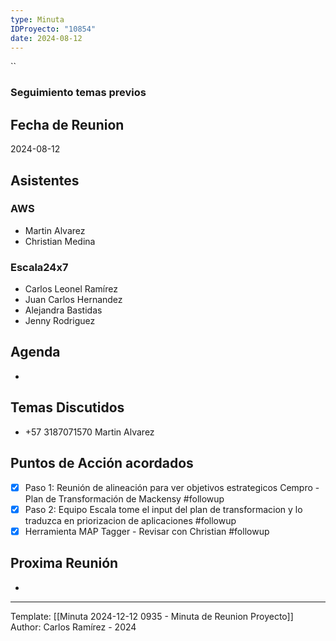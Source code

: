 ```yaml
---
type: Minuta
IDProyecto: "10854"
date: 2024-08-12
---
```


``

### Seguimiento temas previos


## Fecha de Reunion
2024-08-12

## Asistentes

### AWS
* Martin Alvarez
* Christian Medina
### Escala24x7
- Carlos Leonel Ramírez
-  Juan Carlos Hernandez
- Alejandra Bastidas
- Jenny Rodriguez

## Agenda
* 
## Temas Discutidos
*  +57 3187071570 Martin Alvarez

## Puntos de Acción acordados
- [x] Paso 1: Reunión de alineación para ver objetivos estrategicos Cempro - Plan de Transformación de Mackensy #followup
- [x] Paso 2: Equipo Escala tome el input del plan de transformacion y lo traduzca en priorizacion de aplicaciones #followup
- [x] Herramienta MAP Tagger - Revisar con Christian #followup
## Proxima Reunión
*   

---
Template: [[Minuta 2024-12-12 0935 - Minuta de Reunion Proyecto]]
Author: Carlos Ramírez - 2024
